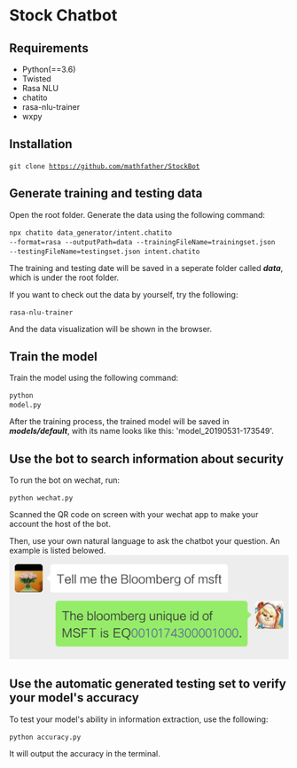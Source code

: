 # Stock Chatbot

## **Requirements**
- Python(==3.6)
- Twisted
- Rasa NLU
- chatito
- rasa-nlu-trainer
- wxpy

## **Installation**
<code>git clone https://github.com/mathfather/StockBot</code>

## **Generate training and testing data**
Open the root folder. Generate the data using the following command:</p>
<code>npx chatito data_generator/intent.chatito --format=rasa --outputPath=data --trainingFileName=trainingset.json --testingFileName=testingset.json intent.chatito</code>

The training and testing date will be saved in a seperate folder called ***data***, which is under the root folder.

If you want to check out the data by yourself, try the following:</p>
<code>rasa-nlu-trainer</code>

And the data visualization will be shown in the browser.

## **Train the model**
Train the model using the following command:</p>
<code>python model.py</code>

After the training process, the trained model will be saved in ***models/default***, with its name looks like this: 'model_20190531-173549'.

## **Use the bot to search information about security**

To run the bot on wechat, run:</p>
<code>python wechat.py</code> 

Scanned the QR code on screen with your wechat app to make your account the host of the bot.

Then, use your own natural language to ask the chatbot your question. An example is listed belowed.
![](https://github.com/mathfather/StockBot/blob/master/display/chat_example_1.png)

## **Use the automatic generated testing set to verify your model's accuracy**

To test your model's ability in information extraction, use the following:</p>
<code>python accuracy.py</code>

It will output the accuracy in the terminal.
